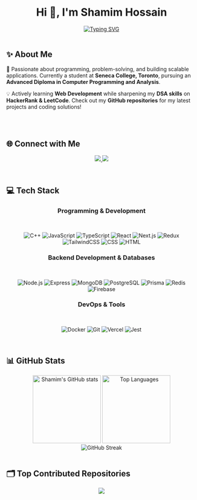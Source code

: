 <h1 align="center">Hi 👋, I'm Shamim Hossain</h1>
<div align="center">
  <a href="https://git.io/typing-svg">
    <img src="https://readme-typing-svg.demolab.com?font=Fira+Code&weight=600&size=22&duration=4000&pause=1000&color=58A6FF&center=true&vCenter=true&width=600&lines=Building+scalable+web+applications;TypeScript+%7C+React+%7C+Next.js+Enthusiast;MERN+Stack+Developer;Continuous+Learner+and+Problem+Solver" alt="Typing SVG" />
  </a>
</div>

<br/>

## ✨ About Me

🚀 Passionate about programming, problem-solving, and building scalable applications. Currently a student at **Seneca College, Toronto**, pursuing an **Advanced Diploma in Computer Programming and Analysis**.

💡 Actively learning **Web Development** while sharpening my **DSA skills** on **HackerRank & LeetCode**. Check out my **GitHub repositories** for my latest projects and coding solutions!

<br/>


<br/>


## 🌐 Connect with Me

<p align="center">
  <a href="https://linkedin.com/in/shamim-hossain-srabon-4154892a8">
    <img src="https://img.shields.io/badge/LinkedIn-%230077B5.svg?logo=linkedin&logoColor=white" />
  </a>
  <a href="mailto:shamimweb78@gmail.com">
    <img src="https://img.shields.io/badge/Email-D14836?logo=gmail&logoColor=white" />
  </a>
</p>

<br/>

## 💻 Tech Stack
<div align="center">
  
### **Programming & Development**

<br/>

![C++](https://img.shields.io/badge/-C++-00599C?logo=c%2B%2B&logoColor=white&style=flat)
![JavaScript](https://img.shields.io/badge/-JavaScript-F7DF1E?logo=javascript&logoColor=black&style=flat)
![TypeScript](https://img.shields.io/badge/-TypeScript-3178C6?logo=typescript&logoColor=white&style=flat)
![React](https://img.shields.io/badge/-React-61DAFB?logo=react&logoColor=black&style=flat)
![Next.js](https://img.shields.io/badge/-Next.js-000000?logo=next.js&logoColor=white&style=flat)
![Redux](https://img.shields.io/badge/-Redux-764ABC?logo=redux&logoColor=white&style=flat)
![TailwindCSS](https://img.shields.io/badge/-TailwindCSS-38B2AC?logo=tailwind-css&logoColor=white&style=flat)
![CSS](https://img.shields.io/badge/-CSS-1572B6?logo=css3&logoColor=white&style=flat)
![HTML](https://img.shields.io/badge/-HTML-E34F26?logo=html5&logoColor=white&style=flat)


### **Backend Development & Databases**

<br/>

![Node.js](https://img.shields.io/badge/-Node.js-339933?logo=node.js&logoColor=white&style=flat)
![Express](https://img.shields.io/badge/-Express-000000?logo=express&logoColor=white&style=flat)
![MongoDB](https://img.shields.io/badge/-MongoDB-47A248?logo=mongodb&logoColor=white&style=flat)
![PostgreSQL](https://img.shields.io/badge/-PostgreSQL-4169E1?logo=postgresql&logoColor=white&style=flat)
![Prisma](https://img.shields.io/badge/-Prisma-2D3748?logo=prisma&logoColor=white&style=flat)
![Redis](https://img.shields.io/badge/-Redis-DC382D?logo=redis&logoColor=white&style=flat)
![Firebase](https://img.shields.io/badge/-Firebase-FFCA28?logo=firebase&logoColor=white&style=flat)

### **DevOps & Tools**

<br/>

![Docker](https://img.shields.io/badge/-Docker-2496ED?logo=docker&logoColor=white&style=flat)
![Git](https://img.shields.io/badge/-Git-F05032?logo=git&logoColor=white&style=flat)
![Vercel](https://img.shields.io/badge/-Vercel-000000?logo=vercel&logoColor=white&style=flat)
![Jest](https://img.shields.io/badge/-Jest-C21325?logo=jest&logoColor=white&style=flat)

<br/>
</div>

## 📊 GitHub Stats

<div align="center">
  <img height="180em" src="https://github-readme-stats.vercel.app/api?username=ShamimHossain1&theme=radical&hide_border=true&include_all_commits=false&count_private=true" alt="Shamim's GitHub stats" />
  <img height="180em" src="https://github-readme-stats.vercel.app/api/top-langs/?username=ShamimHossain1&layout=compact&langs_count=8&theme=radical&hide_border=true" alt="Top Languages" />
</div>

<div align="center">
  <img src="https://github-readme-streak-stats.herokuapp.com/?user=ShamimHossain1&theme=radical&hide_border=true" alt="GitHub Streak" />
</div>

<br/>



## 🗂 Top Contributed Repositories

<p align="center">
  <img src="https://github-contributor-stats.vercel.app/api?username=ShamimHossain1&limit=5&theme=radical&combine_all_yearly_contributions=true&hide_border=true" />
</p>




